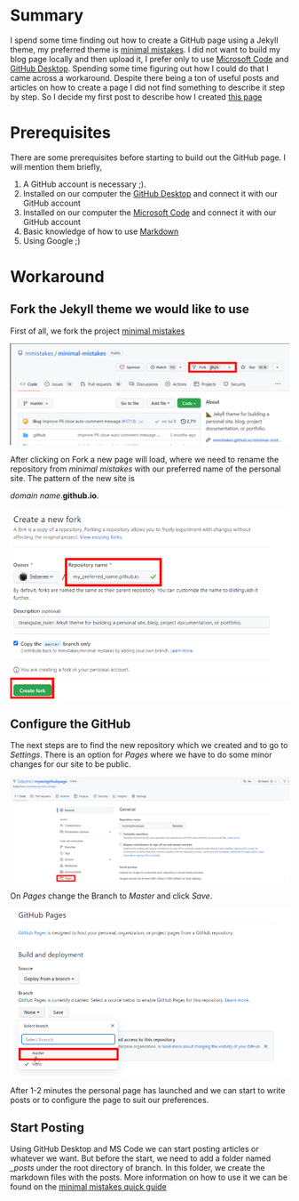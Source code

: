 # Summary

I spend some time finding out how to create a GitHub page using a Jekyll theme, my preferred theme is [minimal mistakes](https://mmistakes.github.io/minimal-mistakes/). I did not want to build my blog page locally and then upload it, I prefer only to use [Microsoft Code](https://code.visualstudio.com/) and [GitHub Desktop](https://desktop.github.com/). Spending some time figuring out how I could do that I came across a workaround. Despite there being a ton of useful posts and articles on how to create a page I did not find something to describe it step by step. So I decide my first post to describe how I created [this page](https://0xdroot.github.io)

# Prerequisites

There are some prerequisites before starting to build out the GitHub page. I will mention them briefly,
1. A GitHub account is necessary ;).
2. Installed on our computer the [GitHub Desktop](https://desktop.github.com/) and connect it with our GitHub account
3. Installed on our computer the [Microsoft Code](https://code.visualstudio.com/) and connect it with our GitHub account
4. Basic knowledge of how to use [Markdown](https://www.markdownguide.org/)
5. Using Google ;)

# Workaround

## Fork the Jekyll theme we would like to use

First of all, we fork the project [minimal mistakes](https://github.com/mmistakes/minimal-mistakes) 

![Click Fork](../assets/images/fork_1.png)

After clicking on Fork a new page will load, where we need to rename the repository from *minimal mistakes* with our preferred name of the personal site. The pattern of the new site is 

*domain name*.**github.io**. 

![Name the repository](../assets/images/fork_2.png)

## Configure the GitHub

The next steps are to find the new repository which we created and to go to _Settings_. There is an option for _Pages_ where we have to do some minor changes for our site to be public.

![Find Pages on Settings Menu](../assets/images/set_1.png)

On _Pages_ change the Branch to *Master* and click *Save*.

![Changing Branch](../assets/images/set_2.png)

After 1-2 minutes the personal page has launched and we can start to write posts or to configure the page to suit our preferences.

## Start Posting

Using GitHub Desktop and MS Code we can start posting articles or whatever we want. But before the start, we need to add a folder named *_posts* under the root directory of branch. In this folder, we create the markdown files with the posts. More information on how to use it we can be found on the [minimal mistakes quick guide](https://mmistakes.github.io/minimal-mistakes/docs/quick-start-guide/)










